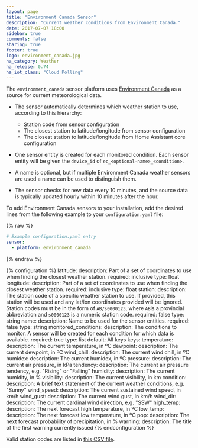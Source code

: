 ```yaml
---
layout: page
title: "Environment Canada Sensor"
description: "Current weather conditions from Environment Canada."
date: 2017-07-07 18:00
sidebar: true
comments: false
sharing: true
footer: true
logo: environment_canada.jpg
ha_category: Weather
ha_release: 0.74
ha_iot_class: "Cloud Polling"
---
```


The `environment_canada` sensor platform uses [Environment Canada](https://weather.gc.ca/mainmenu/weather_menu_e.html) as a source for current meteorological data.

- The sensor automatically determines which weather station to use, according to this hierarchy:
  - Station code from sensor configuration
  - The closest station to latitude/longitude from sensor configuration
  - The closest station to latitude/longitude from Home Assistant core configuration

- One sensor entity is created for each monitored condition. Each sensor entity will be given the `device_id` of `ec_<optional-name>_<condition>`.
- A name is optional, but if multiple Environment Canada weather sensors are used a name can be used to distinguish them.
- The sensor checks for new data every 10 minutes, and the source data is typically updated hourly within 10 minutes after the hour.

To add Environment Canada sensors to your installation, add the desired lines from the following example to your `configuration.yaml` file:

{% raw %}
```yaml
# Example configuration.yaml entry
sensor:
  - platform: environment_canada
```
{% endraw %}

{% configuration %}
latitude:
  description: Part of a set of coordinates to use when finding the closest weather station.
  required: inclusive
  type: float
longitude:
  description: Part of a set of coordinates to use when finding the closest weather station.
  required: inclusive
  type: float
station: 
  description: The station code of a specific weather station to use. If provided, this station will be used and any lat/lon coordinates provided will be ignored. Station codes must be in the form of `AB/s0000123`, where `AB`is a provincial abbreviation and `s0000123` is a numeric station code. 
  required: false
  type: string
name:
  description: Name to be used for the sensor entities.
  required: false
  type: string
monitored_conditions:
  description: The conditions to monitor. A sensor will be created for each condition for which data is available.
  required: true
  type: list
  default: All keys
  keys:
    temperature:
      description: The current temperature, in ºC
    dewpoint:
      description: The current dewpoint, in ºC
    wind_chill:
      description: The current wind chill, in ºC
    humidex:
      description: The current humidex, in ºC
    pressure:
      description: The current air pressure, in kPa
    tendency:
      description: The current air pressure tendency, e.g. "Rising" or "Falling"
    humidity:
      description: The current humidity, in %
    visibility:
      description: The current visibility, in km
    condition:
      description: A brief text statement of the current weather conditions, e.g. "Sunny"
    wind_speed:
      description: The current sustained wind speed, in km/h
    wind_gust:
      description: The current wind gust, in km/h
    wind_dir:
      description: The current cardinal wind direction, e.g. "SSW"
    high_temp:
      description: The next forecast high temperature, in ºC
    low_temp:
      description: The next forecast low temperature, in ºC
    pop:
      description: The next forecast probability of precipitation, in %
    warning:
      description: The title of the first warning currently issued
{% endconfiguration %}

Valid station codes are listed in [this CSV file](http://dd.weatheroffice.ec.gc.ca/citypage_weather/docs/site_list_towns_en.csv).
